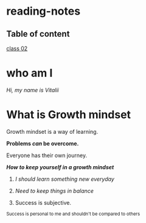 # reading-notes

## Table of content ##

[class 02](https://github.com/vitalii2023/reading-notes/blob/main/class-02.md)

# who am I

 *Hi, my name is Vitalii*

# **What is Growth mindset**

Growth mindset is a way of learning. 

**Problems _can_ be overcome.**

Everyone has their own journey. 

***How to keep yourself in a growth mindset***

1) _I should learn something new everyday_

2) _Need to keep things in balance_

3) Success is subjective. 

<sub>Success is personal to me and shouldn't be compared to others</sub>
